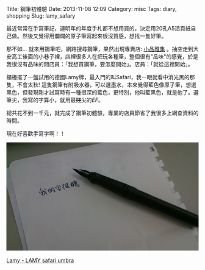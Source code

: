 Title:  鋼筆初體驗
Date: 2013-11-08 12:09
Category: misc
Tags: diary, shopping
Slug: lamy_safary

最近常常在手寫筆記，連明年的年度手札都不想用買的，決定用20孔A5活頁紙自己做。然後又覺得用爛爛的原子筆寫起來很沒質感，想找一隻好筆。

那不如... 就來用鋼筆吧，網路搜尋鋼筆，果然出現專賣店: [小品雅集](http://tylee.tw/) 。抽空走到大安高工後面的小巷子裡，店裡很多人在把玩各種筆，整個很有"品味"的感覺，於是我很沒有品味的問店員：「我想買鋼筆，要怎麼開始」。店員：「就從這裡開始」。

櫃檯擺了一盤試用的德國Lamy牌，最入門的叫Safari，我一眼就看中消光黑的那隻，不會太秋! 這隻鋼筆有附吸水器，可以選墨水，本來覺得藍色像原子筆，想選黑色，但發現剛才試寫時有一種很深的藍色，更特別，他叫藍黑色，就是他了。選筆尖，我寫的字算小，就用最<del>賤</del>尖的*EF*。

總共花不到一千元，就完成了鋼筆初體驗，專業的店員節省了我很多上網查資料的時間。

現在好喜歡手寫字啊！！

![ ](/images/misc/tn_DSC_0614.jpg)

[Lamy - LAMY safari umbra](http://www.lamy.com/ger/b2c/safari/017)
